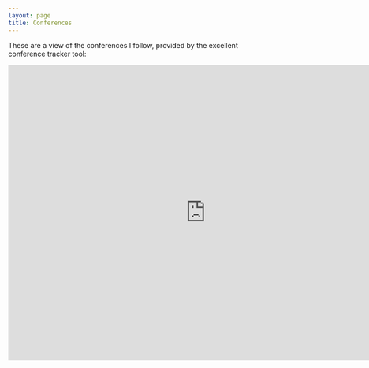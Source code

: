 ```yaml
---
layout: page
title: Conferences
---
```


These are a view of the conferences I follow, provided by the excellent conference tracker tool:

<iframe width="800" height="600" src="http://confsearch.ethz.ch/confsearch/faces/pages/staticresults.jsp?query=secon%20wcnc%20ewsn%20hotnets%20infocom%20ipsn%20mobicom%20mobihoc%20mobisys%20nsdi%20sensys%20sigcomm%20ubicomp%20icc%20conext&sortMode=1&graphicView=1" frameborder="0" allowfullscreen></iframe>

